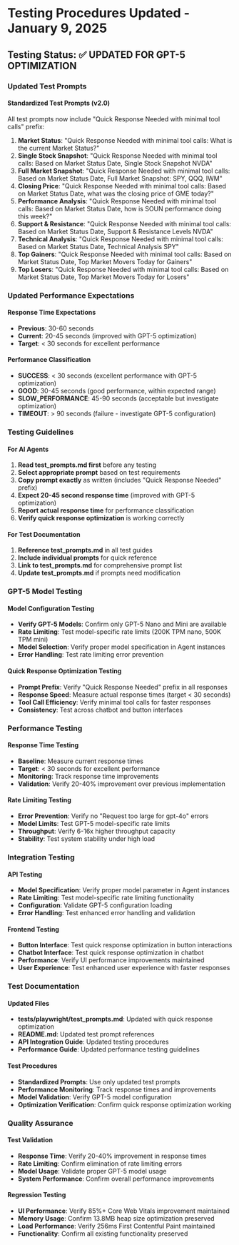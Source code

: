 # Testing Procedures Updated - January 9, 2025

## Testing Status: ✅ UPDATED FOR GPT-5 OPTIMIZATION

### Updated Test Prompts

#### Standardized Test Prompts (v2.0)
All test prompts now include "Quick Response Needed with minimal tool calls" prefix:

1. **Market Status**: "Quick Response Needed with minimal tool calls: What is the current Market Status?"
2. **Single Stock Snapshot**: "Quick Response Needed with minimal tool calls: Based on Market Status Date, Single Stock Snapshot NVDA"
3. **Full Market Snapshot**: "Quick Response Needed with minimal tool calls: Based on Market Status Date, Full Market Snapshot: SPY, QQQ, IWM"
4. **Closing Price**: "Quick Response Needed with minimal tool calls: Based on Market Status Date, what was the closing price of GME today?"
5. **Performance Analysis**: "Quick Response Needed with minimal tool calls: Based on Market Status Date, how is SOUN performance doing this week?"
6. **Support & Resistance**: "Quick Response Needed with minimal tool calls: Based on Market Status Date, Support & Resistance Levels NVDA"
7. **Technical Analysis**: "Quick Response Needed with minimal tool calls: Based on Market Status Date, Technical Analysis SPY"
8. **Top Gainers**: "Quick Response Needed with minimal tool calls: Based on Market Status Date, Top Market Movers Today for Gainers"
9. **Top Losers**: "Quick Response Needed with minimal tool calls: Based on Market Status Date, Top Market Movers Today for Losers"

### Updated Performance Expectations

#### Response Time Expectations
- **Previous**: 30-60 seconds
- **Current**: 20-45 seconds (improved with GPT-5 optimization)
- **Target**: < 30 seconds for excellent performance

#### Performance Classification
- **SUCCESS**: < 30 seconds (excellent performance with GPT-5 optimization)
- **GOOD**: 30-45 seconds (good performance, within expected range)
- **SLOW_PERFORMANCE**: 45-90 seconds (acceptable but investigate optimization)
- **TIMEOUT**: > 90 seconds (failure - investigate GPT-5 configuration)

### Testing Guidelines

#### For AI Agents
1. **Read test_prompts.md first** before any testing
2. **Select appropriate prompt** based on test requirements
3. **Copy prompt exactly** as written (includes "Quick Response Needed" prefix)
4. **Expect 20-45 second response time** (improved with GPT-5 optimization)
5. **Report actual response time** for performance classification
6. **Verify quick response optimization** is working correctly

#### For Test Documentation
1. **Reference test_prompts.md** in all test guides
2. **Include individual prompts** for quick reference
3. **Link to test_prompts.md** for comprehensive prompt list
4. **Update test_prompts.md** if prompts need modification

### GPT-5 Model Testing

#### Model Configuration Testing
- **Verify GPT-5 Models**: Confirm only GPT-5 Nano and Mini are available
- **Rate Limiting**: Test model-specific rate limits (200K TPM nano, 500K TPM mini)
- **Model Selection**: Verify proper model specification in Agent instances
- **Error Handling**: Test rate limiting error prevention

#### Quick Response Optimization Testing
- **Prompt Prefix**: Verify "Quick Response Needed" prefix in all responses
- **Response Speed**: Measure actual response times (target < 30 seconds)
- **Tool Call Efficiency**: Verify minimal tool calls for faster responses
- **Consistency**: Test across chatbot and button interfaces

### Performance Testing

#### Response Time Testing
- **Baseline**: Measure current response times
- **Target**: < 30 seconds for excellent performance
- **Monitoring**: Track response time improvements
- **Validation**: Verify 20-40% improvement over previous implementation

#### Rate Limiting Testing
- **Error Prevention**: Verify no "Request too large for gpt-4o" errors
- **Model Limits**: Test GPT-5 model-specific rate limits
- **Throughput**: Verify 6-16x higher throughput capacity
- **Stability**: Test system stability under high load

### Integration Testing

#### API Testing
- **Model Specification**: Verify proper model parameter in Agent instances
- **Rate Limiting**: Test model-specific rate limiting functionality
- **Configuration**: Validate GPT-5 configuration loading
- **Error Handling**: Test enhanced error handling and validation

#### Frontend Testing
- **Button Interface**: Test quick response optimization in button interactions
- **Chatbot Interface**: Test quick response optimization in chatbot
- **Performance**: Verify UI performance improvements maintained
- **User Experience**: Test enhanced user experience with faster responses

### Test Documentation

#### Updated Files
- **tests/playwright/test_prompts.md**: Updated with quick response optimization
- **README.md**: Updated test prompt references
- **API Integration Guide**: Updated testing procedures
- **Performance Guide**: Updated performance testing guidelines

#### Test Procedures
- **Standardized Prompts**: Use only updated test prompts
- **Performance Monitoring**: Track response times and improvements
- **Model Validation**: Verify GPT-5 model configuration
- **Optimization Verification**: Confirm quick response optimization working

### Quality Assurance

#### Test Validation
- **Response Time**: Verify 20-40% improvement in response times
- **Rate Limiting**: Confirm elimination of rate limiting errors
- **Model Usage**: Validate proper GPT-5 model usage
- **System Performance**: Confirm overall performance improvements

#### Regression Testing
- **UI Performance**: Verify 85%+ Core Web Vitals improvement maintained
- **Memory Usage**: Confirm 13.8MB heap size optimization preserved
- **Load Performance**: Verify 256ms First Contentful Paint maintained
- **Functionality**: Confirm all existing functionality preserved